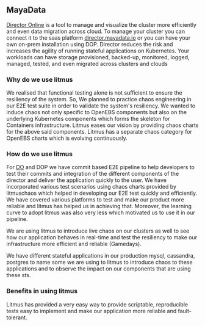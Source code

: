 ## **MayaData**

[Director Online](https://director.mayadata.io/) is a  tool to manage and visualize the cluster more efficiently and even data migration across cloud. To manage your cluster you can connect it to the saas platform [director.mayadata.io](https://director.mayadata.io/) or you can have your own on-prem installation using DOP.
Director reduces the risk and increases the agility of running stateful applications on Kubernetes. Your workloads can have storage provisioned, backed-up, monitored, logged, managed, tested, and even migrated across clusters and clouds
 
### **Why do we use litmus**
 
We realised that functional testing alone is not sufficient to ensure the resiliency of the system. So, We planned to practice chaos engineering in our E2E test suite in order to validate the system's resiliency. We wanted to induce chaos not only specific to OpenEBS components but also on the underlying Kubernetes components which forms the skeleton for Containers infrastructure. Litmus eases our vision by providing chaos charts for the above said components. Litmus has a separate chaos category for OpenEBS charts which is evolving continuously.

### How do we use litmus

For [DO](https://director.mayadata.io/) and DOP we have commit based E2E pipeline to help developers to test their commits and integration of the different components of the director and deliver the application quickly to the user. We have incorporated various test scenarios using chaos charts provided by litmuschaos  which helped in developing our E2E test quickly and efficiently. We have covered various platforms to test and make our product more reliable and litmus has helped us in achieving that. Moreover, the learning curve to adopt litmus was also very less which motivated us to use it in our pipeline.

We are using litmus to introduce live chaos on our clusters as well to see how our application behaves in real-time and test the resiliency to make our infrastructure more efficient and reliable (Gamedays).

We have different stateful applications in our production  mysql, cassandra, postgres to name some we are using to litmus to introduce chaos to these applications and to observe the impact on our components that are using these sts.


### Benefits in using litmus

Litmus has provided a very easy way to provide scriptable, reproducible tests easy to implement and make our application more reliable and fault-tolerant.

